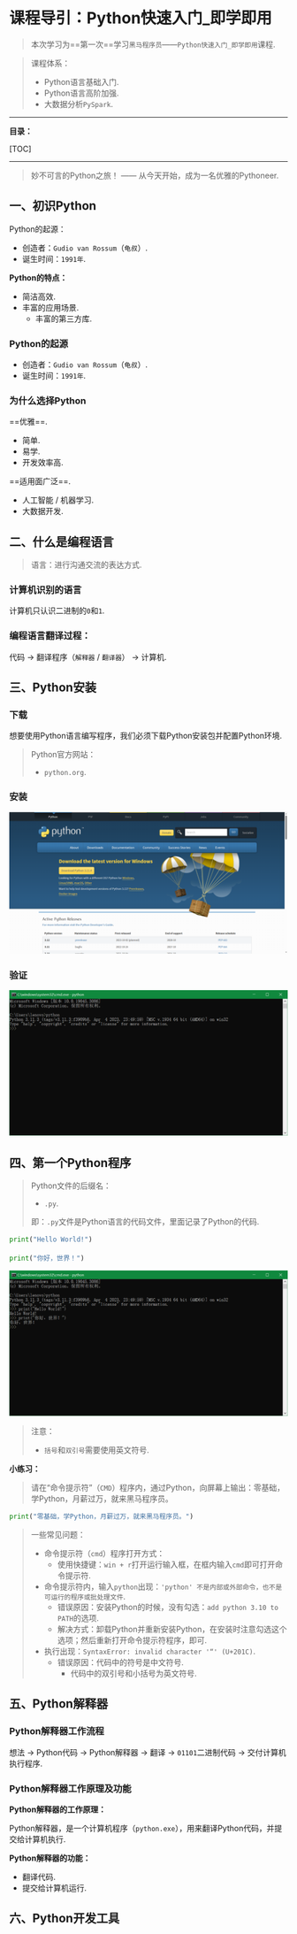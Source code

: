 # 课程导引：Python快速入门_即学即用

> 本次学习为==第一次==学习`黑马程序员`——`Python快速入门_即学即用`课程.

> 课程体系：
> * Python语言基础入门.
> * Python语言高阶加强.
> * 大数据分析`PySpark`.

---

**目录：**

[TOC]

---

> 妙不可言的Python之旅！
>   —— 从今天开始，成为一名优雅的Pythoneer.

## 一、初识Python

Python的起源：

* 创造者：`Gudio van Rossum`（`龟叔`）.
* 诞生时间：`1991年`.

**Python的特点：**

* 简洁高效.
* 丰富的应用场景.
  * 丰富的第三方库.

### Python的起源

* 创造者：`Gudio van Rossum`（`龟叔`）.
* 诞生时间：`1991年`.

### 为什么选择Python

==优雅==.

* 简单.
* 易学.
* 开发效率高.

==适用面广泛==.

* 人工智能 / 机器学习.
* 大数据开发.

## 二、什么是编程语言

> 语言：进行沟通交流的表达方式.

### 计算机识别的语言

计算机只认识二进制的`0`和`1`.

### 编程语言翻译过程：

代码 -> 翻译程序（`解释器` / `翻译器`） -> 计算机.

## 三、Python安装

### 下载

想要使用Python语言编写程序，我们必须下载Python安装包并配置Python环境.

> Python官方网站：
> * `python.org`.

### 安装

![在Python官方网站上进行Python的安装](./assets/20230706203635.png)

### 验证

![Python安装的验证结果](./assets/20230706203424.png)

## 四、第一个Python程序

> Python文件的后缀名：
> 
> * `.py`.
> 
> 即：`.py`文件是Python语言的代码文件，里面记录了Python的代码.

``` Python
print("Hello World!")

print("你好，世界！")
```

![第一个Python程序的执行结果](./assets/20230706205701.png)

> 注意：
> * `括号`和`双引号`需要使用英文符号.

**小练习：**

> 请在“命令提示符”（`CMD`）程序内，通过Python，向屏幕上输出：零基础，学Python，月薪过万，就来黑马程序员。

``` Python
print("零基础，学Python，月薪过万，就来黑马程序员。")
```

> 一些常见问题：
> * 命令提示符（`cmd`）程序打开方式：
>   * 使用快捷键：`win + r`打开运行输入框，在框内输入`cmd`即可打开命令提示符.
> * 命令提示符内，输入`python`出现：`'python' 不是内部或外部命令，也不是可运行的程序或批处理文件`.
>   * 错误原因：安装Python的时候，没有勾选：`add python 3.10 to PATH`的选项.
>   * 解决方式：卸载Python并重新安装Python，在安装时注意勾选这个选项；然后重新打开命令提示符程序，即可.
> * 执行出现：`SyntaxError: invalid character '“' (U+201C)`.
>   * 错误原因：代码中的符号是中文符号.
>       * 代码中的双引号和小括号为英文符号.

## 五、Python解释器

### Python解释器工作流程

想法 -> Python代码 -> Python解释器 -> 翻译 -> `01101`二进制代码 -> 交付计算机执行程序.

### Python解释器工作原理及功能

**Python解释器的工作原理：**

Python解释器，是一个计算机程序（`python.exe`），用来翻译Python代码，并提交给计算机执行.

**Python解释器的功能：**

* 翻译代码.
* 提交给计算机运行.

## 六、Python开发工具

